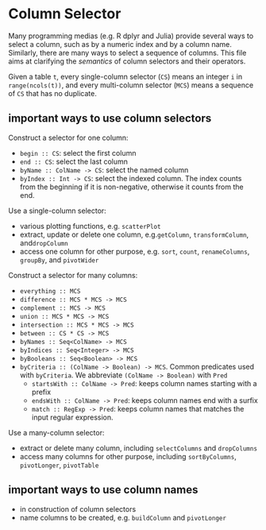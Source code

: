 # Column Selector

Many programming medias (e.g. R dplyr and Julia) provide several ways to select a column, such as by a numeric index and by a column name. Similarly, there are many ways to select a sequence of columns. This file aims at clarifying the _semantics_ of column selectors and their operators.

Given a table `t`, every single-column selector (`CS`) means an integer `i` in `range(ncols(t))`, and every multi-column selector (`MCS`) means a sequence of `CS` that has no duplicate.

## important ways to use column selectors

Construct a selector for one column:

- `begin :: CS`: select the first column
- `end :: CS`: select the last column
- `byName :: ColName -> CS`: select the named column
- `byIndex :: Int -> CS`: select the indexed column. The index counts from the beginning if it is non-negative, otherwise it counts from the end.

Use a single-column selector:

- various plotting functions, e.g. `scatterPlot`
- extract, update or delete one column, e.g.`getColumn`, `transformColumn`, and`dropColumn`
- access one column for other purpose, e.g. `sort`, `count`, `renameColumns`, `groupBy`, and `pivotWider`

Construct a selector for many columns:

- `everything :: MCS`
- `difference :: MCS * MCS -> MCS`
- `complement :: MCS -> MCS`
- `union :: MCS * MCS -> MCS`
- `intersection :: MCS * MCS -> MCS`
- `between :: CS * CS -> MCS`
- `byNames :: Seq<ColName> -> MCS`
- `byIndices :: Seq<Integer> -> MCS`
- `byBooleans :: Seq<Boolean> -> MCS`
- `byCriteria :: (ColName -> Boolean) -> MCS`.  Common predicates used with `byCriteria`. We abbreviate `(ColName -> Boolean)` with `Pred`
  - `startsWith :: ColName -> Pred`: keeps column names starting with a prefix
  - `endsWith :: ColName -> Pred`: keeps column names end with a surfix
  - `match :: RegExp -> Pred`: keeps column names that matches the input regular expression.

Use a many-column selector:

- extract or delete many column, including `selectColumns` and `dropColumns`
- access many columns for other purpose, including `sortByColumns`, `pivotLonger`, `pivotTable`

## important ways to use column names

- in construction of column selectors
- name columns to be created, e.g. `buildColumn` and `pivotLonger`